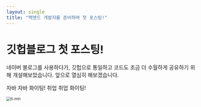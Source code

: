```yaml
---
layout: single
title: "백엔드 개발자를 준비하며 첫 포스팅!"
---
```


# 깃헙블로그 첫 포스팅!

네이버 블로그를 사용하다가, 깃헙으로 통일하고 코드도 조금 더 수월하게 공유하기 위해 개설해보았습니다.
앞으로 열심히 해보겠습니다.

자바 자바 화이팅! 취업 취업 화이팅!

<img src="C:\Users\Yoon jiyong\Desktop\develop\github-blog\jiyongYoon.github.io\images\2022-05-18-first\tt-min.jpg" alt="tt-min" style="zoom: 67%;" />
